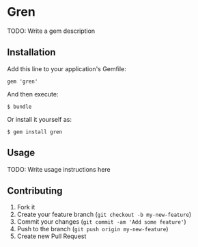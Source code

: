 # Gren

TODO: Write a gem description

## Installation

Add this line to your application's Gemfile:

    gem 'gren'

And then execute:

    $ bundle

Or install it yourself as:

    $ gem install gren

## Usage

TODO: Write usage instructions here

## Contributing

1. Fork it
2. Create your feature branch (`git checkout -b my-new-feature`)
3. Commit your changes (`git commit -am 'Add some feature'`)
4. Push to the branch (`git push origin my-new-feature`)
5. Create new Pull Request

